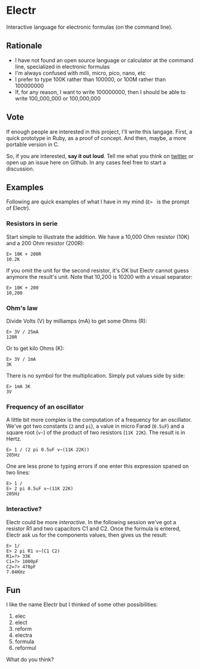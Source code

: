 Electr
======

Interactive language for electronic formulas (on the command line).

## Rationale

- I have not found an open source language or calculator at the command line,
specialized in electronic formulas
- I'm always confused with milli, micro, pico, nano, etc
- I prefer to type 100K rather than 100000, or 100M rather than 100000000
- If, for any reason, I want to write 100000000, then I should be able to write
100_000_000 or 100,000,000

## Vote

If enough people are interested in this project, I'll write this langage. First,
a quick prototype in Ruby, as a proof of concept. And then, maybe, a more portable
version in C.

So, if you are interested, **say it out loud**. Tell me what you think on
[twitter](https://twitter.com/lkdjiin) or open up an
issue here on Github. In any cases feel free to start a discussion.

## Examples

Following are quick examples of what I have in my mind (`E> ` is the prompt of Electr).

### Resistors in serie

Start simple to illustrate the addition. We have a 10,000 Ohm resistor (10K) and
a 200 Ohm resistor (200R):

    E> 10K + 200R
    10.2K

If you omit the unit for the second resistor, it's OK but Electr cannot guess
anymore the result's unit. Note that 10,200 is 10200 with a visual separator:

    E> 10K + 200
    10,200

### Ohm's law

Divide Volts (V) by milliamps (mA) to get some Ohms (R):

    E> 3V / 25mA
    120R

Or to get kilo Ohms (K):

    E> 3V / 1mA
    3K

There is no symbol for the multiplication. Simply put values side by side:

    E> 1mA 3K
    3V

### Frequency of an oscillator

A little bit more complex is the computation of a frequency for an oscillator.
We've got two constants (`2` and `pi`), a value in micro Farad (`0.5uF`) and
a square root (`v~`) of the product of two resistors (`11K 22K`). The result
is in Hertz.

    E> 1 / (2 pi 0.5uF v~(11K 22K))
    205Hz

One are less prone to typing errors if one enter this expression spaned on two
lines:

    E> 1 /
    E> 2 pi 0.5uF v~(11K 22K)
    205Hz

### Interactive?

Electr could be more *interactive*. In the following session we've got a
resistor R1 and two capacitors C1 and C2. Once the formula is entered, Electr
ask us for the components values, then gives us the result:

    E> 1/
    E> 2 pi R1 v~(C1 C2)
    R1=?> 33K
    C1=?> 1000pF
    C2=?> 470pF
    7.04KHz

## Fun

I like the name Electr but I thinked of some other possibilities:

1. elec
2. elect
3. reform
4. electra
5. formula
6. reformul

What do you think?
